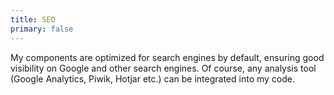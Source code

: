 ```yaml
---
title: SEO
primary: false
---
```


My components are optimized for search engines by default, ensuring good visibility on Google and other search engines. Of course, any analysis tool (Google Analytics, Piwik, Hotjar etc.) can be integrated into my code.
